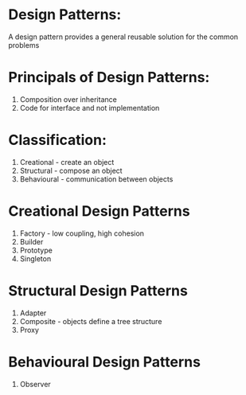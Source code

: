 # Design Patterns:

A design pattern provides a general reusable solution for the common problems

# Principals of Design Patterns:

1. Composition over inheritance
2. Code for interface and not implementation

# Classification:

1. Creational - create an object
2. Structural - compose an object
3. Behavioural - communication between objects

# Creational Design Patterns
1. Factory - low coupling, high cohesion
2. Builder
3. Prototype
4. Singleton

# Structural Design Patterns
1. Adapter
2. Composite - objects define a tree structure
3. Proxy

# Behavioural Design Patterns
1. Observer
